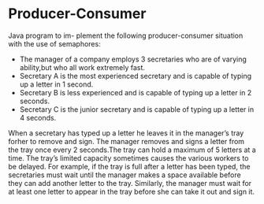 Producer-Consumer
=================

Java program to im- plement the following producer-consumer situation with the use of semaphores: 

- The manager of a company employs 3 secretaries who are of varying ability,but who all work extremely fast.
- Secretary A is the most experienced secretary and is capable of typing up a letter in 1 second.
- Secretary B is less experienced and is capable of typing up a letter in 2 seconds.
- Secretary C is the junior secretary and is capable of typing up a letter in 4 seconds.

When a secretary has typed up a letter he leaves it in the manager’s tray forher to remove and sign. The manager removes and signs a letter from the tray once every 2 seconds.The tray can hold a maximum of 5 letters at a time. The tray’s limited capacity sometimes causes the various workers to be delayed. For example, if the tray is full after a letter has been typed, the secretaries must wait until the manager makes a space available before they can add another letter to the tray. Similarly, the manager must wait for at least one letter to appear in the tray before she can take it out and sign it.

